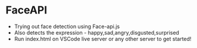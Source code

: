 # FaceAPI 
- Trying out face detection using Face-api.js
- Also detects the expression - happy,sad,angry,disgusted,surprised
- Run index.html on VSCode live server or any other server to get started!

